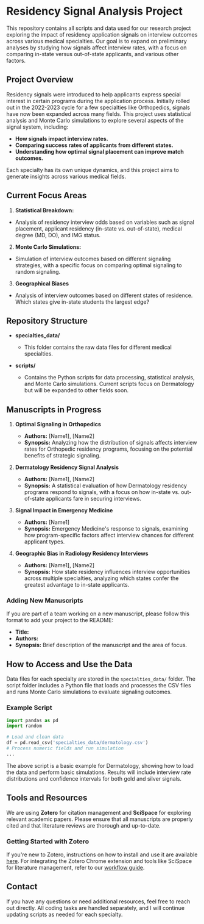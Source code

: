 # Residency Signal Analysis Project

This repository contains all scripts and data used for our research project exploring the impact of residency application signals on interview outcomes across various medical specialties. Our goal is to expand on preliminary analyses by studying how signals affect interview rates, with a focus on comparing in-state versus out-of-state applicants, and various other factors.

## Project Overview

Residency signals were introduced to help applicants express special interest in certain programs during the application process. Initially rolled out in the 2022-2023 cycle for a few specialties like Orthopedics, signals have now been expanded across many fields. This project uses statistical analysis and Monte Carlo simulations to explore several aspects of the signal system, including:

- **How signals impact interview rates.**
- **Comparing success rates of applicants from different states.**
- **Understanding how optimal signal placement can improve match outcomes.**

Each specialty has its own unique dynamics, and this project aims to generate insights across various medical fields.

## Current Focus Areas
1. **Statistical Breakdown:**
* Analysis of residency interview odds based on variables such as signal placement, applicant residency (in-state vs. out-of-state), medical degree (MD, DO), and IMG status.
  
2. **Monte Carlo Simulations:**
* Simulation of interview outcomes based on different signaling strategies, with a specific focus on comparing optimal signaling to random signaling.
  
3. **Geographical Biases**
* Analysis of interview outcomes based on different states of residence. Which states give in-state students the largest edge?


## Repository Structure

- **specialties_data/**
  - This folder contains the raw data files for different medical specialties.
  
- **scripts/**
  - Contains the Python scripts for data processing, statistical analysis, and Monte Carlo simulations. Current scripts focus on Dermatology but will be expanded to other fields soon.

## Manuscripts in Progress

1. **Optimal Signaling in Orthopedics**
   - **Authors:** [Name1], [Name2]
   - **Synopsis:** Analyzing how the distribution of signals affects interview rates for Orthopedic residency programs, focusing on the potential benefits of strategic signaling.
  
2. **Dermatology Residency Signal Analysis**
   - **Authors:** [Name1], [Name2]
   - **Synopsis:** A statistical evaluation of how Dermatology residency programs respond to signals, with a focus on how in-state vs. out-of-state applicants fare in securing interviews.

3. **Signal Impact in Emergency Medicine**
   - **Authors:** [Name1]
   - **Synopsis:** Emergency Medicine's response to signals, examining how program-specific factors affect interview chances for different applicant types.

4. **Geographic Bias in Radiology Residency Interviews**
   - **Authors:** [Name1], [Name2]
   - **Synopsis:** How state residency influences interview opportunities across multiple specialties, analyzing which states confer the greatest advantage to in-state applicants.

### Adding New Manuscripts

If you are part of a team working on a new manuscript, please follow this format to add your project to the README:
- **Title:** 
- **Authors:** 
- **Synopsis:** Brief description of the manuscript and the area of focus.

## How to Access and Use the Data

Data files for each specialty are stored in the `specialties_data/` folder. The script folder includes a Python file that loads and processes the CSV files and runs Monte Carlo simulations to evaluate signaling outcomes.

### Example Script

```python
import pandas as pd
import random

# Load and clean data
df = pd.read_csv('specialties_data/dermatology.csv')
# Process numeric fields and run simulation
...
```

The above script is a basic example for Dermatology, showing how to load the data and perform basic simulations. Results will include interview rate distributions and confidence intervals for both gold and silver signals.

## Tools and Resources

We are using **Zotero** for citation management and **SciSpace** for exploring relevant academic papers. Please ensure that all manuscripts are properly cited and that literature reviews are thorough and up-to-date.

### Getting Started with Zotero

If you're new to Zotero, instructions on how to install and use it are available [here](https://www.zotero.org/support/quick_start_guide). For integrating the Zotero Chrome extension and tools like SciSpace for literature management, refer to our [workflow guide](./workflow_guide.md).

## Contact

If you have any questions or need additional resources, feel free to reach out directly. All coding tasks are handled separately, and I will continue updating scripts as needed for each specialty.
